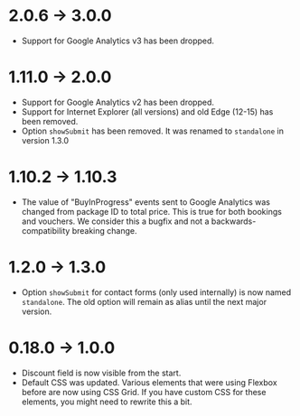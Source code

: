 # 2.0.6 -> 3.0.0
* Support for Google Analytics v3 has been dropped.

# 1.11.0 -> 2.0.0
* Support for Google Analytics v2 has been dropped.
* Support for Internet Explorer (all versions) and old Edge (12-15) has been removed.
* Option `showSubmit` has been removed. It was renamed to `standalone` in version 1.3.0

# 1.10.2 -> 1.10.3
* The value of "BuyInProgress" events sent to Google Analytics was changed from package ID to total price. This is true for both bookings and vouchers. We consider this a bugfix and not a backwards-compatibility breaking change.

# 1.2.0 -> 1.3.0
* Option `showSubmit` for contact forms (only used internally) is now named `standalone`. The old option will remain as alias until the next major version.

# 0.18.0 -> 1.0.0
* Discount field is now visible from the start.
* Default CSS was updated. Various elements that were using Flexbox before are now using CSS Grid. If you have custom CSS for these elements, you might need to rewrite this a bit.
